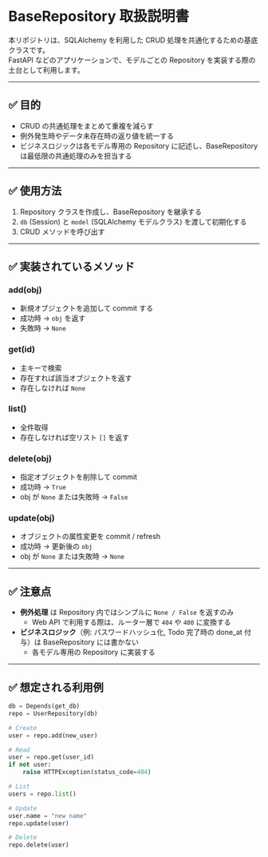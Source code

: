 # BaseRepository 取扱説明書

本リポジトリは、SQLAlchemy を利用した CRUD 処理を共通化するための基底クラスです。  
FastAPI などのアプリケーションで、モデルごとの Repository を実装する際の土台として利用します。

---

## ✅ 目的
- CRUD の共通処理をまとめて重複を減らす
- 例外発生時やデータ未存在時の返り値を統一する
- ビジネスロジックは各モデル専用の Repository に記述し、BaseRepository は最低限の共通処理のみを担当する

---

## ✅ 使用方法
1. Repository クラスを作成し、BaseRepository を継承する
2. `db` (Session) と `model` (SQLAlchemy モデルクラス) を渡して初期化する
3. CRUD メソッドを呼び出す

---

## ✅ 実装されているメソッド

### add(obj)
- 新規オブジェクトを追加して commit する
- 成功時 → `obj` を返す
- 失敗時 → `None`

### get(id)
- 主キーで検索
- 存在すれば該当オブジェクトを返す
- 存在しなければ `None`

### list()
- 全件取得
- 存在しなければ空リスト `[]` を返す

### delete(obj)
- 指定オブジェクトを削除して commit
- 成功時 → `True`
- obj が `None` または失敗時 → `False`

### update(obj)
- オブジェクトの属性変更を commit / refresh
- 成功時 → 更新後の `obj`
- obj が `None` または失敗時 → `None`

---

## ✅ 注意点
- **例外処理** は Repository 内ではシンプルに `None / False` を返すのみ  
  - Web API で利用する際は、ルーター層で `404` や `400` に変換する  
- **ビジネスロジック**（例: パスワードハッシュ化, Todo 完了時の done_at 付与）は BaseRepository には書かない  
  - 各モデル専用の Repository に実装する  

---

## ✅ 想定される利用例
```python
db = Depends(get_db)
repo = UserRepository(db)

# Create
user = repo.add(new_user)

# Read
user = repo.get(user_id)
if not user:
    raise HTTPException(status_code=404)

# List
users = repo.list()

# Update
user.name = "new name"
repo.update(user)

# Delete
repo.delete(user)

```



